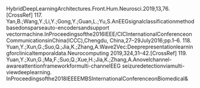 HybridDeepLearningArchitectures.Front.Hum.Neurosci.2019,13,76.[CrossRef]
117. Yan,B.;Wang,Y.;Li,Y.;Gong,Y.;Guan,L.;Yu,S.AnEEGsignalclassificationmethodbasedonsparseauto-encodersandsupport
vectormachine.InProceedingsofthe2016IEEE/CICInternationalConferenceonCommunicationsinChina(ICCC),Chengdu,
China,27–29July2016;pp.1–6.
118. Yuan,Y.;Xun,G.;Suo,Q.;Jia,K.;Zhang,A.Wave2Vec:Deeprepresentationlearningforclinicaltemporaldata.Neurocomputing
2019,324,31–42.[CrossRef]
119. Yuan,Y.;Xun,G.;Ma,F.;Suo,Q.;Xue,H.;Jia,K.;Zhang,A.Anovelchannel-awareattentionframeworkformulti-channelEEG
seizuredetectionviamulti-viewdeeplearning. InProceedingsofthe2018IEEEEMBSInternationalConferenceonBiomedical&